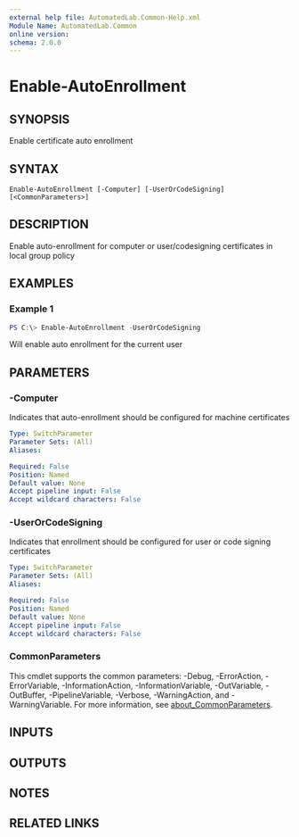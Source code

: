 ```yaml
---
external help file: AutomatedLab.Common-Help.xml
Module Name: AutomatedLab.Common
online version:
schema: 2.0.0
---
```


# Enable-AutoEnrollment

## SYNOPSIS

Enable certificate auto enrollment

## SYNTAX

```
Enable-AutoEnrollment [-Computer] [-UserOrCodeSigning] [<CommonParameters>]
```

## DESCRIPTION

Enable auto-enrollment for computer or user/codesigning certificates in local group policy

## EXAMPLES

### Example 1
```powershell
PS C:\> Enable-AutoEnrollment -UserOrCodeSigning
```

Will enable auto enrollment for the current user

## PARAMETERS

### -Computer

Indicates that auto-enrollment should be configured for machine certificates

```yaml
Type: SwitchParameter
Parameter Sets: (All)
Aliases:

Required: False
Position: Named
Default value: None
Accept pipeline input: False
Accept wildcard characters: False
```

### -UserOrCodeSigning

Indicates that enrollment should be configured for user or code signing certificates

```yaml
Type: SwitchParameter
Parameter Sets: (All)
Aliases:

Required: False
Position: Named
Default value: None
Accept pipeline input: False
Accept wildcard characters: False
```

### CommonParameters
This cmdlet supports the common parameters: -Debug, -ErrorAction, -ErrorVariable, -InformationAction, -InformationVariable, -OutVariable, -OutBuffer, -PipelineVariable, -Verbose, -WarningAction, and -WarningVariable. For more information, see [about_CommonParameters](http://go.microsoft.com/fwlink/?LinkID=113216).

## INPUTS

## OUTPUTS

## NOTES

## RELATED LINKS
